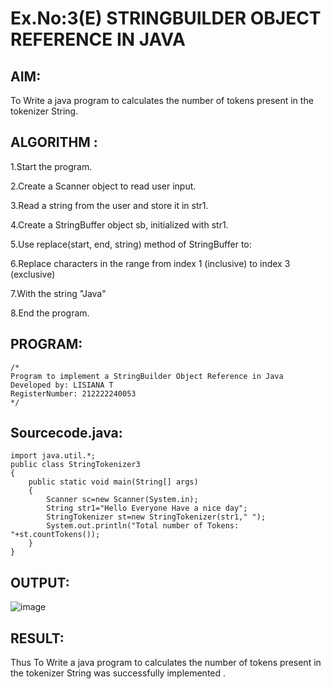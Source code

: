 # Ex.No:3(E)  STRINGBUILDER OBJECT REFERENCE IN JAVA

## AIM:
To Write a java program to calculates the number of tokens present in the tokenizer String.

## ALGORITHM :
1.Start the program.

2.Create a Scanner object to read user input.

3.Read a string from the user and store it in str1.

4.Create a StringBuffer object sb, initialized with str1.

5.Use replace(start, end, string) method of StringBuffer to:

6.Replace characters in the range from index 1 (inclusive) to index 3 (exclusive)

7.With the string "Java"

8.End the program.


## PROGRAM:
 ```
/*
Program to implement a StringBuilder Object Reference in Java
Developed by: LISIANA T
RegisterNumber: 212222240053 
*/
```

## Sourcecode.java:
```
import java.util.*;
public class StringTokenizer3
{
    public static void main(String[] args)
    {
        Scanner sc=new Scanner(System.in);
        String str1="Hello Everyone Have a nice day";
        StringTokenizer st=new StringTokenizer(str1," ");
        System.out.println("Total number of Tokens: "+st.countTokens());
    }
}
```
## OUTPUT:
![image](https://github.com/user-attachments/assets/92afaed0-2a35-4b87-a088-f59aeb3511e5)



## RESULT:
Thus To Write a java program to calculates the number of tokens present in the tokenizer String was successfully implemented .


